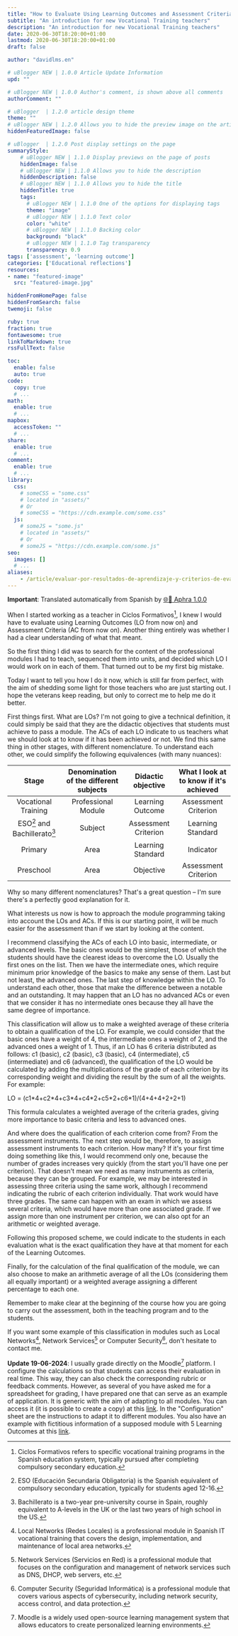 ```yaml
---
title: "How to Evaluate Using Learning Outcomes and Assessment Criteria Without Going Crazy"
subtitle: "An introduction for new Vocational Training teachers"
description: "An introduction for new Vocational Training teachers"
date: 2020-06-30T18:20:00+01:00
lastmod: 2020-06-30T18:20:00+01:00
draft: false

author: "davidlms.en"

# uBlogger NEW | 1.0.0 Article Update Information
upd: ""

# uBlogger NEW | 1.0.0 Author's comment, is shown above all comments
authorComment: ""

# uBlogger  | 1.2.0 article design theme
theme: ""
# uBlogger NEW | 1.2.0 Allows you to hide the preview image on the article page
hiddenFeaturedImage: false

# uBlogger  | 1.2.0 Post display settings on the page
summaryStyle:
    # uBlogger NEW | 1.1.0 Display previews on the page of posts
    hiddenImage: false
    # uBlogger NEW | 1.1.0 Allows you to hide the description
    hiddenDescription: false
    # uBlogger NEW | 1.1.0 Allows you to hide the title
    hiddenTitle: true
    tags:
      # uBlogger NEW | 1.1.0 One of the options for displaying tags
      theme: "image"
      # uBlogger NEW | 1.1.0 Text color
      color: "white"
      # uBlogger NEW | 1.1.0 Backing color
      background: "black"
      # uBlogger NEW | 1.1.0 Tag transparency
      transparency: 0.9
tags: ['assessment', 'learning outcome']
categories: ['Educational reflections']
resources:
- name: "featured-image"
  src: "featured-image.jpg"

hiddenFromHomePage: false
hiddenFromSearch: false
twemoji: false

ruby: true
fraction: true
fontawesome: true
linkToMarkdown: true
rssFullText: false

toc:
  enable: false
  auto: true
code:
  copy: true
  # ...
math:
  enable: true
  # ...
mapbox:
  accessToken: ""
  # ...
share:
  enable: true
  # ...
comment:
  enable: true
  # ...
library:
  css:
    # someCSS = "some.css"
    # located in "assets/"
    # Or
    # someCSS = "https://cdn.example.com/some.css"
  js:
    # someJS = "some.js"
    # located in "assets/"
    # Or
    # someJS = "https://cdn.example.com/some.js"
seo:
  images: []
  # ...
aliases:
    - /article/evaluar-por-resultados-de-aprendizaje-y-criterios-de-evaluación-sin-morir-en-el-intento/
---
```


**Important**: Translated automatically from Spanish by [🌐💬 Aphra 1.0.0](https://github.com/DavidLMS/aphra)

When I started working as a teacher in Ciclos Formativos[^1], I knew I would have to evaluate using Learning Outcomes (LO from now on) and Assessment Criteria (AC from now on). Another thing entirely was whether I had a clear understanding of what that meant.

So the first thing I did was to search for the content of the professional modules I had to teach, sequenced them into units, and decided which LO I would work on in each of them. That turned out to be my first big mistake.

Today I want to tell you how I do it now, which is still far from perfect, with the aim of shedding some light for those teachers who are just starting out. I hope the veterans keep reading, but only to correct me to help me do it better.

First things first. What are LOs? I'm not going to give a technical definition, it could simply be said that they are the didactic objectives that students must achieve to pass a module. The ACs of each LO indicate to us teachers what we should look at to know if it has been achieved or not. We find this same thing in other stages, with different nomenclature. To understand each other, we could simplify the following equivalences (with many nuances):

| Stage | Denomination of the different subjects | Didactic objective | What I look at to know if it's achieved |
|:------:|:------:|:------:|:-------:|
| Vocational Training | Professional Module | Learning Outcome | Assessment Criterion |
| ESO[^2] and Bachillerato[^3] | Subject | Assessment Criterion | Learning Standard |
| Primary | Area | Learning Standard | Indicator |
| Preschool | Area | Objective | Assessment Criterion |

Why so many different nomenclatures? That's a great question – I'm sure there's a perfectly good explanation for it.

What interests us now is how to approach the module programming taking into account the LOs and ACs. If this is our starting point, it will be much easier for the assessment than if we start by looking at the content.

I recommend classifying the ACs of each LO into basic, intermediate, or advanced levels. The basic ones would be the simplest, those of which the students should have the clearest ideas to overcome the LO. Usually the first ones on the list. Then we have the intermediate ones, which require minimum prior knowledge of the basics to make any sense of them. Last but not least, the advanced ones. The last step of knowledge within the LO. To understand each other, those that make the difference between a notable and an outstanding. It may happen that an LO has no advanced ACs or even that we consider it has no intermediate ones because they all have the same degree of importance.

This classification will allow us to make a weighted average of these criteria to obtain a qualification of the LO. For example, we could consider that the basic ones have a weight of 4, the intermediate ones a weight of 2, and the advanced ones a weight of 1. Thus, if an LO has 6 criteria distributed as follows: c1 (basic), c2 (basic), c3 (basic), c4 (intermediate), c5 (intermediate) and c6 (advanced), the qualification of the LO would be calculated by adding the multiplications of the grade of each criterion by its corresponding weight and dividing the result by the sum of all the weights. For example:

LO = (c1\*4+c2\*4+c3\*4+c4\*2+c5\*2+c6\*1)/(4+4+4+2+2+1)

This formula calculates a weighted average of the criteria grades, giving more importance to basic criteria and less to advanced ones.

And where does the qualification of each criterion come from? From the assessment instruments. The next step would be, therefore, to assign assessment instruments to each criterion. How many? If it's your first time doing something like this, I would recommend only one, because the number of grades increases very quickly (from the start you'll have one per criterion). That doesn't mean we need as many instruments as criteria, because they can be grouped. For example, we may be interested in assessing three criteria using the same work, although I recommend indicating the rubric of each criterion individually. That work would have three grades. The same can happen with an exam in which we assess several criteria, which would have more than one associated grade. If we assign more than one instrument per criterion, we can also opt for an arithmetic or weighted average.

Following this proposed scheme, we could indicate to the students in each evaluation what is the exact qualification they have at that moment for each of the Learning Outcomes.

Finally, for the calculation of the final qualification of the module, we can also choose to make an arithmetic average of all the LOs (considering them all equally important) or a weighted average assigning a different percentage to each one.

Remember to make clear at the beginning of the course how you are going to carry out the assessment, both in the teaching program and to the students.

If you want some example of this classification in modules such as Local Networks[^4], Network Services[^5] or Computer Security[^6], don't hesitate to contact me.

**Update 19-06-2024**: I usually grade directly on the Moodle[^7] platform. I configure the calculations so that students can access their evaluation in real time. This way, they can also check the corresponding rubric or feedback comments. However, as several of you have asked me for a spreadsheet for grading, I have prepared one that can serve as an example of application. It is generic with the aim of adapting to all modules. You can access it (it is possible to create a copy) at this [link](https://docs.google.com/spreadsheets/d/1sW635wsGZpr09L6WKeCtdmMvHlDMz1zH25XTZIS-wP4/edit?usp=sharing). In the "Configuration" sheet are the instructions to adapt it to different modules. You also have an example with fictitious information of a supposed module with 5 Learning Outcomes at this [link](https://docs.google.com/spreadsheets/d/1U_psnaU5kE8ozvkt7WRg3qosThQH7ja00hW5HrjHAZY/edit?usp=sharing).

[^1]: Ciclos Formativos refers to specific vocational training programs in the Spanish education system, typically pursued after completing compulsory secondary education.

[^2]: ESO (Educación Secundaria Obligatoria) is the Spanish equivalent of compulsory secondary education, typically for students aged 12-16.

[^3]: Bachillerato is a two-year pre-university course in Spain, roughly equivalent to A-levels in the UK or the last two years of high school in the US.

[^4]: Local Networks (Redes Locales) is a professional module in Spanish IT vocational training that covers the design, implementation, and maintenance of local area networks.

[^5]: Network Services (Servicios en Red) is a professional module that focuses on the configuration and management of network services such as DNS, DHCP, web servers, etc.

[^6]: Computer Security (Seguridad Informática) is a professional module that covers various aspects of cybersecurity, including network security, access control, and data protection.

[^7]: Moodle is a widely used open-source learning management system that allows educators to create personalized learning environments.